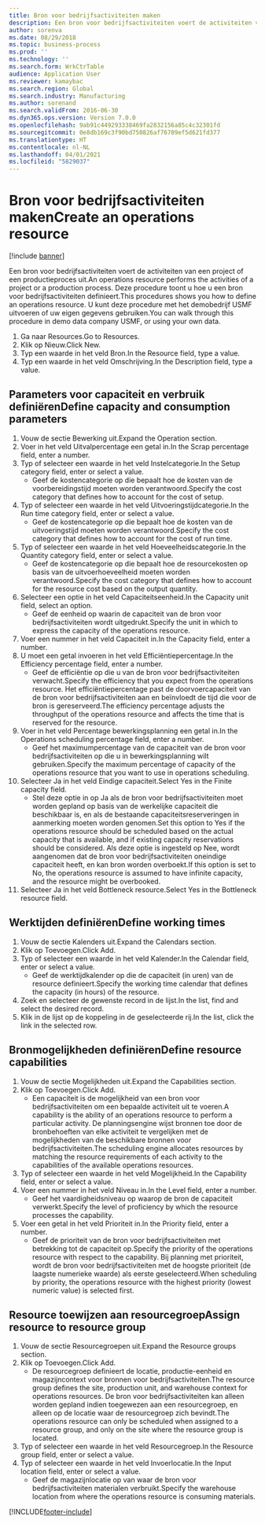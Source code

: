 ```yaml
---
title: Bron voor bedrijfsactiviteiten maken
description: Een bron voor bedrijfsactiviteiten voert de activiteiten van een project of een productieproces uit.
author: sorenva
ms.date: 08/29/2018
ms.topic: business-process
ms.prod: ''
ms.technology: ''
ms.search.form: WrkCtrTable
audience: Application User
ms.reviewer: kamaybac
ms.search.region: Global
ms.search.industry: Manufacturing
ms.author: sorenand
ms.search.validFrom: 2016-06-30
ms.dyn365.ops.version: Version 7.0.0
ms.openlocfilehash: 9ab91c449293338469fa2832156a85c4c32301fd
ms.sourcegitcommit: 0e8db169c3f90bd750826af76709ef5d621fd377
ms.translationtype: HT
ms.contentlocale: nl-NL
ms.lasthandoff: 04/01/2021
ms.locfileid: "5829037"
---
```

# <a name="create-an-operations-resource"></a><span data-ttu-id="1d595-103">Bron voor bedrijfsactiviteiten maken</span><span class="sxs-lookup"><span data-stu-id="1d595-103">Create an operations resource</span></span>

[!include [banner](../../includes/banner.md)]

<span data-ttu-id="1d595-104">Een bron voor bedrijfsactiviteiten voert de activiteiten van een project of een productieproces uit.</span><span class="sxs-lookup"><span data-stu-id="1d595-104">An operations resource performs the activities of a project or a production process.</span></span> <span data-ttu-id="1d595-105">Deze procedure toont u hoe u een bron voor bedrijfsactiviteiten definieert.</span><span class="sxs-lookup"><span data-stu-id="1d595-105">This procedures shows you how to define an operations resource.</span></span> <span data-ttu-id="1d595-106">U kunt deze procedure met het demobedrijf USMF uitvoeren of uw eigen gegevens gebruiken.</span><span class="sxs-lookup"><span data-stu-id="1d595-106">You can walk through this procedure in demo data company USMF, or using your own data.</span></span>

1. <span data-ttu-id="1d595-107">Ga naar Resources.</span><span class="sxs-lookup"><span data-stu-id="1d595-107">Go to Resources.</span></span>
2. <span data-ttu-id="1d595-108">Klik op Nieuw.</span><span class="sxs-lookup"><span data-stu-id="1d595-108">Click New.</span></span>
3. <span data-ttu-id="1d595-109">Typ een waarde in het veld Bron.</span><span class="sxs-lookup"><span data-stu-id="1d595-109">In the Resource field, type a value.</span></span>
4. <span data-ttu-id="1d595-110">Typ een waarde in het veld Omschrijving.</span><span class="sxs-lookup"><span data-stu-id="1d595-110">In the Description field, type a value.</span></span>

## <a name="define-capacity-and-consumption-parameters"></a><span data-ttu-id="1d595-111">Parameters voor capaciteit en verbruik definiëren</span><span class="sxs-lookup"><span data-stu-id="1d595-111">Define capacity and consumption parameters</span></span>
1. <span data-ttu-id="1d595-112">Vouw de sectie Bewerking uit.</span><span class="sxs-lookup"><span data-stu-id="1d595-112">Expand the Operation section.</span></span>
2. <span data-ttu-id="1d595-113">Voer in het veld Uitvalpercentage een getal in.</span><span class="sxs-lookup"><span data-stu-id="1d595-113">In the Scrap percentage field, enter a number.</span></span>
3. <span data-ttu-id="1d595-114">Typ of selecteer een waarde in het veld Instelcategorie.</span><span class="sxs-lookup"><span data-stu-id="1d595-114">In the Setup category field, enter or select a value.</span></span>
    * <span data-ttu-id="1d595-115">Geef de kostencategorie op die bepaalt hoe de kosten van de voorbereidingstijd moeten worden verantwoord.</span><span class="sxs-lookup"><span data-stu-id="1d595-115">Specify the cost category that defines how to account for the cost of setup.</span></span>  
4. <span data-ttu-id="1d595-116">Typ of selecteer een waarde in het veld Uitvoeringstijdcategorie.</span><span class="sxs-lookup"><span data-stu-id="1d595-116">In the Run time category field, enter or select a value.</span></span>
    * <span data-ttu-id="1d595-117">Geef de kostencategorie op die bepaalt hoe de kosten van de uitvoeringstijd moeten worden verantwoord.</span><span class="sxs-lookup"><span data-stu-id="1d595-117">Specify the cost category that defines how to account for the cost of run time.</span></span>  
5. <span data-ttu-id="1d595-118">Typ of selecteer een waarde in het veld Hoeveelheidscategorie.</span><span class="sxs-lookup"><span data-stu-id="1d595-118">In the Quantity category field, enter or select a value.</span></span>
    * <span data-ttu-id="1d595-119">Geef de kostencategorie op die bepaalt hoe de resourcekosten op basis van de uitvoerhoeveelheid moeten worden verantwoord.</span><span class="sxs-lookup"><span data-stu-id="1d595-119">Specify the cost category that defines how to account for the resource cost based on the output quantity.</span></span>  
6. <span data-ttu-id="1d595-120">Selecteer een optie in het veld Capaciteitseenheid.</span><span class="sxs-lookup"><span data-stu-id="1d595-120">In the Capacity unit field, select an option.</span></span>
    * <span data-ttu-id="1d595-121">Geef de eenheid op waarin de capaciteit van de bron voor bedrijfsactiviteiten wordt uitgedrukt.</span><span class="sxs-lookup"><span data-stu-id="1d595-121">Specify the unit in which to express the capacity of the operations resource.</span></span>  
7. <span data-ttu-id="1d595-122">Voer een nummer in het veld Capaciteit in.</span><span class="sxs-lookup"><span data-stu-id="1d595-122">In the Capacity field, enter a number.</span></span>
8. <span data-ttu-id="1d595-123">U moet een getal invoeren in het veld Efficiëntiepercentage.</span><span class="sxs-lookup"><span data-stu-id="1d595-123">In the Efficiency percentage field, enter a number.</span></span>
    * <span data-ttu-id="1d595-124">Geef de efficiëntie op die u van de bron voor bedrijfsactiviteiten verwacht.</span><span class="sxs-lookup"><span data-stu-id="1d595-124">Specify the efficiency that you expect from the operations resource.</span></span> <span data-ttu-id="1d595-125">Het efficiëntiepercentage past de doorvoercapaciteit van de bron voor bedrijfsactiviteiten aan en beïnvloedt de tijd die voor de bron is gereserveerd.</span><span class="sxs-lookup"><span data-stu-id="1d595-125">The efficiency percentage adjusts the throughput of the operations resource and affects the time that is reserved for the resource.</span></span>  
9. <span data-ttu-id="1d595-126">Voer in het veld Percentage bewerkingsplanning een getal in.</span><span class="sxs-lookup"><span data-stu-id="1d595-126">In the Operations scheduling percentage field, enter a number.</span></span>
    * <span data-ttu-id="1d595-127">Geef het maximumpercentage van de capaciteit van de bron voor bedrijfsactiviteiten op die u in bewerkingsplanning wilt gebruiken.</span><span class="sxs-lookup"><span data-stu-id="1d595-127">Specify the maximum percentage of capacity of the operations resource that you want to use in operations scheduling.</span></span>  
10. <span data-ttu-id="1d595-128">Selecteer Ja in het veld Eindige capaciteit.</span><span class="sxs-lookup"><span data-stu-id="1d595-128">Select Yes in the Finite capacity field.</span></span>
    * <span data-ttu-id="1d595-129">Stel deze optie in op Ja als de bron voor bedrijfsactiviteiten moet worden gepland op basis van de werkelijke capaciteit die beschikbaar is, en als de bestaande capaciteitsreserveringen in aanmerking moeten worden genomen.</span><span class="sxs-lookup"><span data-stu-id="1d595-129">Set this option to Yes if the operations resource should be scheduled based on the actual capacity that is available, and if existing capacity reservations should be considered.</span></span> <span data-ttu-id="1d595-130">Als deze optie is ingesteld op Nee, wordt aangenomen dat de bron voor bedrijfsactiviteiten oneindige capaciteit heeft, en kan bron worden overboekt.</span><span class="sxs-lookup"><span data-stu-id="1d595-130">If this option is set to No, the operations resource is assumed to have infinite capacity, and the resource might be overbooked.</span></span>  
11. <span data-ttu-id="1d595-131">Selecteer Ja in het veld Bottleneck resource.</span><span class="sxs-lookup"><span data-stu-id="1d595-131">Select Yes in the Bottleneck resource field.</span></span>

## <a name="define-working-times"></a><span data-ttu-id="1d595-132">Werktijden definiëren</span><span class="sxs-lookup"><span data-stu-id="1d595-132">Define working times</span></span>
1. <span data-ttu-id="1d595-133">Vouw de sectie Kalenders uit.</span><span class="sxs-lookup"><span data-stu-id="1d595-133">Expand the Calendars section.</span></span>
2. <span data-ttu-id="1d595-134">Klik op Toevoegen.</span><span class="sxs-lookup"><span data-stu-id="1d595-134">Click Add.</span></span>
3. <span data-ttu-id="1d595-135">Typ of selecteer een waarde in het veld Kalender.</span><span class="sxs-lookup"><span data-stu-id="1d595-135">In the Calendar field, enter or select a value.</span></span>
    * <span data-ttu-id="1d595-136">Geef de werktijdkalender op die de capaciteit (in uren) van de resource definieert.</span><span class="sxs-lookup"><span data-stu-id="1d595-136">Specify the working time calendar that defines the capacity (in hours) of the resource.</span></span>  
4. <span data-ttu-id="1d595-137">Zoek en selecteer de gewenste record in de lijst.</span><span class="sxs-lookup"><span data-stu-id="1d595-137">In the list, find and select the desired record.</span></span>
5. <span data-ttu-id="1d595-138">Klik in de lijst op de koppeling in de geselecteerde rij.</span><span class="sxs-lookup"><span data-stu-id="1d595-138">In the list, click the link in the selected row.</span></span>

## <a name="define-resource-capabilities"></a><span data-ttu-id="1d595-139">Bronmogelijkheden definiëren</span><span class="sxs-lookup"><span data-stu-id="1d595-139">Define resource capabilities</span></span>
1. <span data-ttu-id="1d595-140">Vouw de sectie Mogelijkheden uit.</span><span class="sxs-lookup"><span data-stu-id="1d595-140">Expand the Capabilities section.</span></span>
2. <span data-ttu-id="1d595-141">Klik op Toevoegen.</span><span class="sxs-lookup"><span data-stu-id="1d595-141">Click Add.</span></span>
    * <span data-ttu-id="1d595-142">Een capaciteit is de mogelijkheid van een bron voor bedrijfsactiviteiten om een bepaalde activiteit uit te voeren.</span><span class="sxs-lookup"><span data-stu-id="1d595-142">A capability is the ability of an operations resource to perform a particular activity.</span></span> <span data-ttu-id="1d595-143">De planningsengine wijst bronnen toe door de bronbehoeften van elke activiteit te vergelijken met de mogelijkheden van de beschikbare bronnen voor bedrijfsactiviteiten.</span><span class="sxs-lookup"><span data-stu-id="1d595-143">The scheduling engine allocates resources by matching the resource requirements of each activity to the capabilities of the available operations resources.</span></span>  
3. <span data-ttu-id="1d595-144">Typ of selecteer een waarde in het veld Mogelijkheid.</span><span class="sxs-lookup"><span data-stu-id="1d595-144">In the Capability field, enter or select a value.</span></span>
4. <span data-ttu-id="1d595-145">Voer een nummer in het veld Niveau in.</span><span class="sxs-lookup"><span data-stu-id="1d595-145">In the Level field, enter a number.</span></span>
    * <span data-ttu-id="1d595-146">Geef het vaardigheidsniveau op waarop de bron de capaciteit verwerkt.</span><span class="sxs-lookup"><span data-stu-id="1d595-146">Specify the level of proficiency by which the resource processes the capability.</span></span>  
5. <span data-ttu-id="1d595-147">Voer een getal in het veld Prioriteit in.</span><span class="sxs-lookup"><span data-stu-id="1d595-147">In the Priority field, enter a number.</span></span>
    * <span data-ttu-id="1d595-148">Geef de prioriteit van de bron voor bedrijfsactiviteiten met betrekking tot de capaciteit op.</span><span class="sxs-lookup"><span data-stu-id="1d595-148">Specify the priority of the operations resource with respect to the capability.</span></span> <span data-ttu-id="1d595-149">Bij planning met prioriteit, wordt de bron voor bedrijfsactiviteiten met de hoogste prioriteit (de laagste numerieke waarde) als eerste geselecteerd.</span><span class="sxs-lookup"><span data-stu-id="1d595-149">When scheduling by priority, the operations resource with the highest priority (lowest numeric value) is selected first.</span></span>  

## <a name="assign-resource-to-resource-group"></a><span data-ttu-id="1d595-150">Resource toewijzen aan resourcegroep</span><span class="sxs-lookup"><span data-stu-id="1d595-150">Assign resource to resource group</span></span>
1. <span data-ttu-id="1d595-151">Vouw de sectie Resourcegroepen uit.</span><span class="sxs-lookup"><span data-stu-id="1d595-151">Expand the Resource groups section.</span></span>
2. <span data-ttu-id="1d595-152">Klik op Toevoegen.</span><span class="sxs-lookup"><span data-stu-id="1d595-152">Click Add.</span></span>
    * <span data-ttu-id="1d595-153">De resourcegroep definieert de locatie, productie-eenheid en magazijncontext voor bronnen voor bedrijfsactiviteiten.</span><span class="sxs-lookup"><span data-stu-id="1d595-153">The resource group defines the site, production unit, and warehouse context for operations resources.</span></span> <span data-ttu-id="1d595-154">De bron voor bedrijfsactiviteiten kan alleen worden gepland indien toegewezen aan een resourcegroep, en alleen op de locatie waar de resourcegroep zich bevindt.</span><span class="sxs-lookup"><span data-stu-id="1d595-154">The operations resource can only be scheduled when assigned to a resource group, and only on the site where the resource group is located.</span></span>  
3. <span data-ttu-id="1d595-155">Typ of selecteer een waarde in het veld Resourcegroep.</span><span class="sxs-lookup"><span data-stu-id="1d595-155">In the Resource group field, enter or select a value.</span></span>
4. <span data-ttu-id="1d595-156">Typ of selecteer een waarde in het veld Invoerlocatie.</span><span class="sxs-lookup"><span data-stu-id="1d595-156">In the Input location field, enter or select a value.</span></span>
    * <span data-ttu-id="1d595-157">Geef de magazijnlocatie op van waar de bron voor bedrijfsactiviteiten materialen verbruikt.</span><span class="sxs-lookup"><span data-stu-id="1d595-157">Specify the warehouse location from where the operations resource is consuming materials.</span></span>  



[!INCLUDE[footer-include](../../../includes/footer-banner.md)]